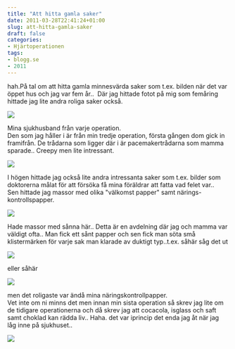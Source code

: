 ```yaml
---
title: "Att hitta gamla saker"
date: 2011-03-28T22:41:24+01:00
slug: att-hitta-gamla-saker
draft: false
categories:
- Hjärtoperationen
tags:
- blogg.se
- 2011
---
```

hah.På tal om att hitta gamla minnesvärda saker som t.ex. bilden när det var öppet hus och jag var fem år..  Där jag hittade fotot på mig som femåring hittade jag lite andra roliga saker också.  
  
![](/assets/images/blogg.se/dsc02210_140104076.jpg)  
  
Mina sjukhusband från varje operation.  
Den som jag håller i är från min tredje operation, första gången dom gick in framifrån. De trådarna som ligger där i är pacemakertrådarna som mamma sparade.. Creepy men lite intressant.  
  
![](/assets/images/blogg.se/dsc02211_140104160.jpg)  
  
I högen hittade jag också lite andra intressanta saker som t.ex. bilder som doktorerna målat för att försöka få mina föräldrar att fatta vad felet var..  
Sen hittade jag massor med olika "välkomst papper" samt närings-kontrollspapper.  
  
![](/assets/images/blogg.se/dsc02213_140104347.jpg)  
  
Hade massor med sånna här.. Detta är en avdelning där jag och mamma var väldigt ofta.. Man fick ett sånt papper och sen fick man söta små klistermärken för varje sak man klarade av duktigt typ..t.ex. såhär såg det ut  
  
![](/assets/images/blogg.se/dsc02215_140104512.jpg)  
  
eller såhär  
  
![](https://cdn3.cdnme.se/cdn/9-1/701517/images/2011/dsc02214_140104607.jpg)  
  
men det roligaste var ändå mina näringskontrollpapper.  
Vet inte om ni minns det men innan min sista operation så skrev jag lite om de tidigare operationerna och då skrev jag att cocacola, isglass och saft samt choklad kan rädda liv.. Haha. det var iprincip det enda jag åt när jag låg inne på sjukhuset..  
  
![](/assets/images/blogg.se/dsc02218_140104983.jpg)